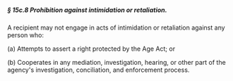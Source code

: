 ##### § 15c.8 Prohibition against intimidation or retaliation. #####

A recipient may not engage in acts of intimidation or retaliation against any person who:

(a) Attempts to assert a right protected by the Age Act; or

(b) Cooperates in any mediation, investigation, hearing, or other part of the agency's investigation, conciliation, and enforcement process.